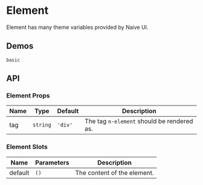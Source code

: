 # Element

Element has many theme variables provided by Naive UI.

## Demos

```demo
basic
```

## API

### Element Props

| Name | Type     | Default | Description                                |
| ---- | -------- | ------- | ------------------------------------------ |
| tag  | `string` | `'div'` | The tag `n-element` should be rendered as. |

### Element Slots

| Name    | Parameters | Description                 |
| ------- | ---------- | --------------------------- |
| default | `()`       | The content of the element. |
